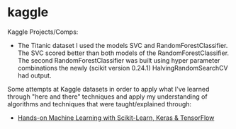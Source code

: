 # kaggle
Kaggle Projects/Comps:
* The Titanic dataset I used the models SVC and RandomForestClassifier. The SVC scored better than both models of the RandomForestClassifier. The second RandomForestClassifier was built using hyper parameter combinations the newly (scikit version 0.24.1) HalvingRandomSearchCV had output.

Some attempts at Kaggle datasets in order to apply what I've learned through "here and there" techniques and apply my understanding of algorithms and techniques that were taught/explained through: 
* <u>Hands-on Machine Learning with Scikit-Learn, Keras & TensorFlow</u>
